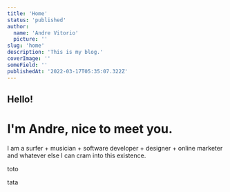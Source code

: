 ```yaml
---
title: 'Home'
status: 'published'
author:
  name: 'Andre Vitorio'
  picture: ''
slug: 'home'
description: 'This is my blog.'
coverImage: ''
someField: ''
publishedAt: '2022-03-17T05:35:07.322Z'
---
```


## Hello!

# I'm Andre, nice to meet you.

I am a surfer + musician + software developer + designer + online marketer and whatever else I can cram into this existence.

toto



tata

